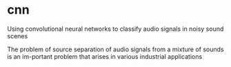 # cnn
Using convolutional neural networks to classify  audio signals in noisy sound scenes

The problem of source separation of audio signals from a mixture of sounds is an im-portant problem that arises in various industrial applications

